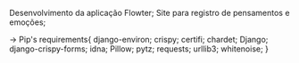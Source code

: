 Desenvolvimento da aplicação Flowter;
Site para registro de pensamentos e emoções;



-> Pip's requirements{
django-environ;
crispy;
certifi;
chardet;
Django;
django-crispy-forms;
idna;
Pillow;
pytz;
requests;
urllib3;
whitenoise;
}
